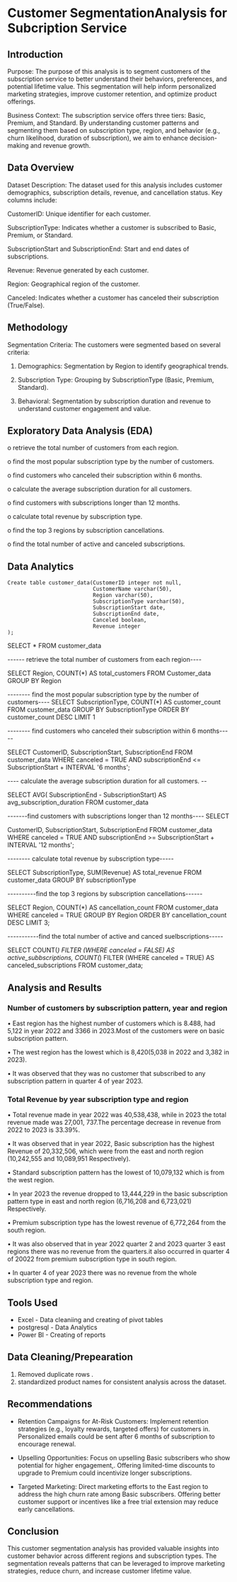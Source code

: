 # Customer SegmentationAnalysis for Subcription Service

 ## Introduction

Purpose: The purpose of this analysis is to segment customers of the subscription service to better understand their behaviors, preferences, and potential lifetime value. This segmentation will help inform personalized marketing strategies, improve customer retention, and optimize product offerings.

Business Context: The subscription service offers three tiers: Basic, Premium, and Standard. By understanding customer patterns and segmenting them based on subscription type, region, and behavior (e.g., churn likelihood, duration of subscription), we aim to enhance decision-making and revenue growth.


 ## Data Overview

Dataset Description: The dataset used for this analysis includes customer demographics, subscription details, revenue, and cancellation status. Key columns include:

CustomerID: Unique identifier for each customer.

SubscriptionType: Indicates whether a customer is subscribed to Basic, Premium, or Standard.

SubscriptionStart and SubscriptionEnd: Start and end dates of subscriptions.

Revenue: Revenue generated by each customer.

Region: Geographical region of the customer.

Canceled: Indicates whether a customer has canceled their subscription (True/False).

##  Methodology

Segmentation Criteria: The customers were segmented based on several criteria:

1. Demographics: Segmentation by Region to identify geographical trends.


2. Subscription Type: Grouping by SubscriptionType (Basic, Premium, Standard).


3. Behavioral: Segmentation by subscription duration and revenue to understand customer engagement and value.


## Exploratory Data Analysis (EDA)

o retrieve the total number of customers from each region.

o find the most popular subscription type by the number of customers.

o find customers who canceled their subscription within 6 months.

o calculate the average subscription duration for all customers.

o find customers with subscriptions longer than 12 months.

o calculate total revenue by subscription type.

o find the top 3 regions by subscription cancellations.

o find the total number of active and canceled subscriptions.


## Data Analytics

```
Create table customer_data(CustomerID integer not null,
                           CustomerName varchar(50),
                           Region varchar(50),
                           SubscriptionType varchar(50),
                           SubscriptionStart date,
                           SubscriptionEnd date,
                           Canceled boolean,
                           Revenue integer
);

```

SELECT * FROM customer_data



------ retrieve the total number of customers from each region----

SELECT
  Region,
  COUNT(*) AS total_customers
FROM Customer_data
GROUP BY Region


-------- find the most popular subscription type by the number of customers----
SELECT
  SubscriptionType,
  COUNT(*) AS customer_count
FROM customer_data
GROUP BY SubscriptionType
ORDER BY customer_count DESC
LIMIT 1

-------- find customers who canceled their subscription within 6 months-----

SELECT
   CustomerID,
   SubscriptionStart,
   SubscriptionEnd 
 FROM customer_data
 WHERE canceled = TRUE
   AND subscriptionEnd <=
 SubscriptionStart + INTERVAL '6 months';

---- calculate the average subscription duration for all customers. --

SELECT
   AVG( SubscriptionEnd  -
SubscriptionStart) AS
avg_subscription_duration
FROM customer_data

 
-------find customers with subscriptions longer than 12 months----
SELECT

 CustomerID,
   SubscriptionStart,
   SubscriptionEnd 
 FROM customer_data
 WHERE canceled = TRUE
   AND subscriptionEnd >=
 SubscriptionStart + INTERVAL '12 months';



 -------- calculate total revenue by subscription type-----

 SELECT
   SubscriptionType,
   SUM(Revenue) AS total_revenue
   FROM 
   customer_data
   GROUP BY subscriptionType

----------find the top 3 regions by subscription cancellations------

SELECT
    Region,
	COUNT(*) AS cancellation_count
	FROM 
	 customer_data
	 WHERE canceled  = TRUE
	GROUP BY Region
	ORDER BY cancellation_count DESC
	LIMIT 3;

 
-----------find the total number of active and canced suelbscriptions-----

SELECT
   COUNT(*) FILTER (WHERE
   canceled = FALSE) AS
   active_subbscriptions,
      COUNT(*) FILTER (WHERE
	  canceled = TRUE) AS
	  canceled_subscriptions
	  FROM
	  customer_data;


## Analysis and Results
### Number of customers by subscription pattern, year and region

•	East region has the highest number of customers which is 8.488, had 5,122 in year 2022 and 3366 in 2023.Most of the customers were on basic subscription pattern.

•	The west region has the lowest which is 8,420(5,038 in 2022 and 3,382 in 2023).

•	It was observed that they was no customer that subscribed to any subscription pattern in quarter 4  of year 2023.

### Total Revenue by year subscription type and region

•	Total revenue made in year 2022 was 40,538,438, while in 2023 the total revenue made was 27,001, 737.The percentage decrease in revenue from 2022 to 2023 is 33.39%.
         
•	It was observed that in year 2022, Basic subscription has the highest Revenue of 20,332,506, which were from the east and north region (10,242,555 and 10,089,951 Respectively).

•	Standard subscription pattern has the lowest of 10,079,132 which is from the west region.

•	In year 2023 the revenue dropped to 13,444,229 in the basic subscription pattern type in east and north region (6,716,208 and 6,723,021) Respectively.

•	Premium subscription type has the lowest revenue of 6,772,264 from the south region.

•	It was also observed that in year 2022 quarter 2 and 2023 quarter 3 east regions there was no revenue from the quarters.it also occurred in quarter 4 of 20022 from premium subscription type in south region.

•	In quarter 4 of year 2023 there was no revenue from the whole subscription type and region.


## Tools Used

- Excel - Data cleaniing and creating of pivot tables
- postgresql - Data Analytics
- Power BI - Creating of reports

## Data Cleaning/Prepearation


1.	Removed duplicate rows .
2.	standardized product names for consistent analysis across the dataset.


## Recommendations

- Retention Campaigns for At-Risk Customers: Implement retention strategies (e.g., loyalty rewards, targeted offers) for customers in. Personalized emails could be sent after 6 months of subscription to encourage renewal.

- Upselling Opportunities: Focus on upselling Basic subscribers who show potential for higher engagement,. Offering limited-time discounts to upgrade to Premium could incentivize longer subscriptions.

- Targeted Marketing: Direct marketing efforts to the East region to address the high churn rate among Basic subscribers. Offering better customer support or incentives like a free trial extension may reduce early cancellations.


## Conclusion

This customer segmentation analysis has provided valuable insights into customer behavior across different regions and subscription types. The segmentation reveals patterns that can be leveraged to improve marketing strategies, reduce churn, and increase customer lifetime value.





